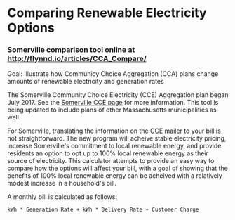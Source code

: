 # Comparing Renewable Electricity Options

### Somerville comparison tool online at http://flynnd.io/articles/CCA_Compare/

Goal: Illustrate how Communicy Choice Aggregation (CCA) plans change amounts of renewable electricity and generation rates

The Somerville Community Choice Electricity (CCE) Aggregation plan began July 2017. See the [Somerville CCE page](https://somervillecce.com) for more information. This tool is being updated to include plans of other Massachusetts municipalities as well.

For Somerville, translating the information on the [CCE mailer](https://somervilledev.files.wordpress.com/2016/10/somerville-opt-out-eversource-2017-final.pdf) to your bill is not straightforward. The new program will acheive stable electricity pricing, increase Somerville's commitment to local renewable energy, and provide residents an option to opt up to 100% local renewable energy as their source of electricity. This calculator attempts to provide an easy way to compare how the options will affect your bill, with a goal of showing that the benefits of 100% local renewable energy can be acheived with a relatively modest increase in a household's bill.

A monthly bill is calculated as follows:

`kWh * Generation Rate + kWh * Delivery Rate + Customer Charge`

